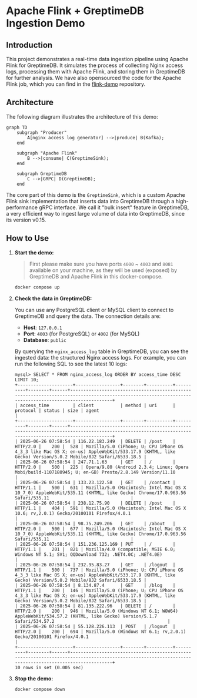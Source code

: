 # Apache Flink + GreptimeDB Ingestion Demo

## Introduction

This project demonstrates a real-time data ingestion pipeline using Apache Flink for GreptimeDB. It simulates the
process of collecting Nginx access logs, processing them with Apache Flink, and storing them in GreptimeDB for further
analysis. We have also opensourced the code for the Apache Flink job, which you can find in
the [flink-demo](https://github.com/GreptimeTeam/flink-demo) repository.

## Architecture

The following diagram illustrates the architecture of this demo:

```mermaid
graph TD
    subgraph "Producer"
        A[nginx access log generator] -->|produce| B(Kafka);
    end

    subgraph "Apache Flink"
        B -->|consume| C(GreptimeSink);
    end

    subgraph GreptimeDB
        C -->|GRPC| D(GreptimeDB);
    end
```

The core part of this demo is the `GreptimeSink`, which is a custom Apache Flink sink implementation that inserts data
into GreptimeDB through a high-performance gRPC interface. We call it "bulk insert" feature in GreptimeDB, a very
efficient way to ingest large volume of data into GreptimeDB, since its version v0.15.

## How to Use

1. **Start the demo:**

   > First please make sure you have ports `4000` ~ `4003` and `8081` available on your machine, as they will be used
   > (exposed) by GreptimeDB and Apache Flink in this docker-compose.

   ```bash
   docker compose up
   ```

2. **Check the data in GreptimeDB:**

   You can use any PostgreSQL client or MySQL client to connect to GreptimeDB and query the data. The connection details
   are:

    - **Host**: `127.0.0.1`
    - **Port**: `4003` (for PostgreSQL) or `4002` (for MySQL)
    - **Database**: `public`

   By querying the `nginx_access_log` table in GreptimeDB, you can see the ingested data: the structured Nginx access
   logs. For example, you can run the following SQL to see the latest 10 logs:

      ```text
   mysql> SELECT * FROM nginx_access_log ORDER BY access_time DESC LIMIT 10;
   +---------------------+-----------------+--------+----------+----------+--------+------+------------------------------------------------------------------------------------------------------------------------------------------------------+
   | access_time         | client          | method | uri      | protocol | status | size | agent                                                                                                                                                |
   +---------------------+-----------------+--------+----------+----------+--------+------+------------------------------------------------------------------------------------------------------------------------------------------------------+
   | 2025-06-26 07:58:54 | 116.22.183.249  | DELETE | /post    | HTTP/2.0 |    200 |  528 | Mozilla/5.0 (iPhone; U; CPU iPhone OS 4_3_3 like Mac OS X; en-us) AppleWebKit/533.17.9 (KHTML, like Gecko) Version/5.0.2 Mobile/8J2 Safari/6533.18.5 |
   | 2025-06-26 07:58:54 | 247.71.1.63     | GET    | /        | HTTP/2.0 |    500 |  225 | Opera/9.80 (Android 2.3.4; Linux; Opera Mobi/build-1107180945; U; en-GB) Presto/2.8.149 Version/11.10                                                |
   | 2025-06-26 07:58:54 | 133.23.122.58   | GET    | /contact | HTTP/1.1 |    500 |  631 | Mozilla/5.0 (Macintosh; Intel Mac OS X 10_7_0) AppleWebKit/535.11 (KHTML, like Gecko) Chrome/17.0.963.56 Safari/535.11                               |
   | 2025-06-26 07:58:54 | 238.12.75.90    | DELETE | /post    | HTTP/1.1 |    404 |  591 | Mozilla/5.0 (Macintosh; Intel Mac OS X 10.6; rv,2.0.1) Gecko/20100101 Firefox/4.0.1                                                                  |
   | 2025-06-26 07:58:54 | 98.75.249.206   | GET    | /about   | HTTP/2.0 |    500 |  677 | Mozilla/5.0 (Macintosh; Intel Mac OS X 10_7_0) AppleWebKit/535.11 (KHTML, like Gecko) Chrome/17.0.963.56 Safari/535.11                               |
   | 2025-06-26 07:58:54 | 151.236.125.169 | PUT    | /        | HTTP/1.1 |    201 |  821 | Mozilla/4.0 (compatible; MSIE 6.0; Windows NT 5.1; SV1; QQDownload 732; .NET4.0C; .NET4.0E)                                                          |
   | 2025-06-26 07:58:54 | 232.95.83.27    | GET    | /logout  | HTTP/1.1 |    500 |  737 | Mozilla/5.0 (iPhone; U; CPU iPhone OS 4_3_3 like Mac OS X; en-us) AppleWebKit/533.17.9 (KHTML, like Gecko) Version/5.0.2 Mobile/8J2 Safari/6533.18.5 |
   | 2025-06-26 07:58:54 | 8.134.87.4      | GET    | /blog    | HTTP/1.1 |    200 |  146 | Mozilla/5.0 (iPhone; U; CPU iPhone OS 4_3_3 like Mac OS X; en-us) AppleWebKit/533.17.9 (KHTML, like Gecko) Version/5.0.2 Mobile/8J2 Safari/6533.18.5 |
   | 2025-06-26 07:58:54 | 81.135.222.96   | DELETE | /        | HTTP/2.0 |    200 |  946 | Mozilla/5.0 (Windows NT 6.1; WOW64) AppleWebKit/534.57.2 (KHTML, like Gecko) Version/5.1.7 Safari/534.57.2                                           |
   | 2025-06-26 07:58:54 | 55.128.226.113  | POST   | /logout  | HTTP/2.0 |    200 |  694 | Mozilla/5.0 (Windows NT 6.1; rv,2.0.1) Gecko/20100101 Firefox/4.0.1                                                                                  |
   +---------------------+-----------------+--------+----------+----------+--------+------+------------------------------------------------------------------------------------------------------------------------------------------------------+
   10 rows in set (0.005 sec)
      ```

3. **Stop the demo:**

   ```bash
   docker compose down
   ```

